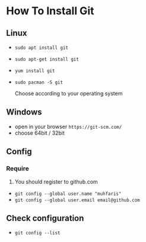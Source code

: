 # How To Install Git

## Linux
- `sudo apt install git`
- `sudo apt-get install git`
- `yum install git`
- `sudo pacman -S git`

	 Choose according to your operating system

## Windows
- open in your browser `https://git-scm.com/`
- choose 64bit / 32bit


## Config
### Require
1. You should register to github.com

- `git config --global user.name "muhfaris"`
- `git config --global user.email email@github.com`

## Check configuration
- `git config --list`
